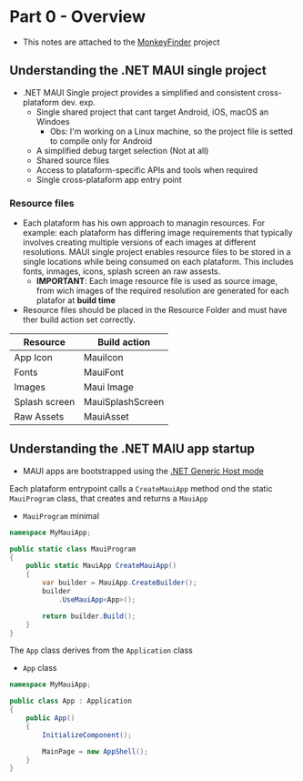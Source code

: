 # Part 0 - Overview
- This notes are attached to the [MonkeyFinder](../../Linux/HelloTux) project

## Understanding the .NET MAUI single project
- .NET MAUI Single project provides a simplified and consistent cross-plataform dev. exp.
  - Single shared project that cant target Android, iOS, macOS an Windoes
    - Obs: I'm working on a Linux machine, so the project file is setted to compile only for Android
  - A simplified debug target selection (Not at all)
  - Shared source files
  - Access to plataform-specific APIs and tools when required
  - Single cross-plataform app entry point

### Resource files
- Each plataform has his own approach to managin resources. For example: each plataform has differing image requirements that typically involves creating multiple versions of each images at different resolutions. MAUI single project enables resource files to be stored in a single locations while being consumed on each plataform. This includes fonts, inmages, icons, splash screen an raw assests.
  - **IMPORTANT**: Each image resource file is used as source image, from wich images of the required resolution are generated for each platafor at **build time**
- Resource files should be placed in the Resource Folder and must have ther build action set correctly.
  
|   Resource    |   Build action   |
|---------------|------------------|
| App Icon      | MauiIcon         |
| Fonts         | MauiFont         |
| Images        | Maui Image       |
| Splash screen | MauiSplashScreen |
| Raw Assets    | MauiAsset        |

## Understanding the .NET MAIU app startup
- MAUI apps are bootstrapped using the [.NET Generic Host mode](https://learn.microsoft.com/en-us/dotnet/core/extensions/generic-host?tabs=appbuilder)

Each plataform entrypoint calls a `CreateMauiApp` method ond the static `MauiProgram` class, that creates and returns a `MauiApp`

- `MauiProgram` minimal

```cs
namespace MyMauiApp;

public static class MauiProgram
{
    public static MauiApp CreateMauiApp()
    {
        var builder = MauiApp.CreateBuilder();
        builder
            .UseMauiApp<App>();

        return builder.Build();
    }
}
```
The `App` class derives from the `Application` class
- `App` class

```cs
namespace MyMauiApp;

public class App : Application
{
    public App()
    {
        InitializeComponent();

        MainPage = new AppShell();
    }
}
```



